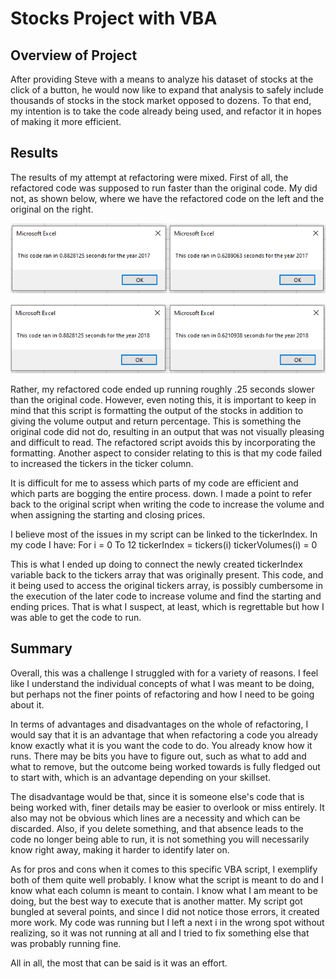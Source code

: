 # Stocks Project with VBA
## Overview of Project
After providing Steve with a means to analyze his dataset of stocks at the click of a button, he would now like to expand that analysis to safely include thousands of stocks in the stock market opposed to dozens. To that end, my intention is to take the code already being used, and refactor it in hopes of making it more efficient.

## Results
The results of my attempt at refactoring were mixed. First of all, the refactored code was supposed to run faster than the original code. My did not, as shown below, where we have the refactored code on the left and the original on the right.

![Resources/VBA_Challenge_2017_Comparison.png](Resources/VBA_Challenge_2017_Comparison.png) 

![Resources/VBA_Challenge_2018_Comparison.png](Resources/VBA_Challenge_2018_Comparison.png) 

Rather, my refactored code ended up running roughly .25 seconds slower than the original code. However,  even noting this, it is important to keep in mind that this script is formatting the output of the stocks in addition to giving the volume output and return percentage. This is something the original code did not do, resulting in an output that was not visually pleasing and difficult to read. The refactored script avoids this by incorporating the formatting. Another aspect to consider relating to this is that my code failed to increased the tickers in the ticker column.

It is difficult for me to assess which parts of my code are efficient and which parts are bogging the entire process. down. I made a point to refer back to the original script when writing the code to increase the volume and when assigning the starting and closing prices.

I believe most of the issues in my script can be linked to the tickerIndex. In my code I have:
For i = 0 To 12
tickerIndex = tickers(i)
tickerVolumes(i) = 0

This is what I ended up doing to connect the newly created tickerIndex variable back to the tickers array that was originally present. This code, and it being used to access the original tickers array, is possibly cumbersome in the execution of the later code to increase volume and find the starting and ending prices. That is what I suspect, at least, which is regrettable but how I was able to get the code to run.

## Summary
Overall, this was a challenge I struggled with for a variety of reasons. I feel like I understand the individual concepts of what I was meant to be doing, but perhaps not the finer points of refactoring and how I need to be going about it.

In terms of advantages and disadvantages on the whole of refactoring, I would say that it is an advantage that when refactoring a code you already know exactly what it is you want the code to do. You already know how it runs. There may be bits you have to figure out, such as what to add and what to remove, but the outcome being worked towards is fully fledged out to start with, which is an advantage depending on your skillset.

The disadvantage would be that, since it is someone else's code that is being worked with, finer details may be easier to overlook or miss entirely. It also may not be obvious which lines are a necessity and which can be discarded. Also, if you delete something, and that absence leads to the code no longer being able to run, it is not something you will necessarily know right away, making it harder to identify later on.

As for pros and cons when it comes to this specific VBA script, I exemplify both of them quite well probably. I know what the script is meant to do and I know what each column is meant to contain. I know what I am meant to be doing, but the best way to execute that is another matter. My script got bungled at several points, and since I did not notice those errors, it created more work. My code was running but I left a next i in the wrong spot without realizing, so it was not running at all and I tried to fix something else that was probably running fine.

All in all, the most that can be said is it was an effort.
